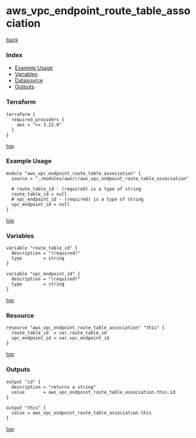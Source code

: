 # aws_vpc_endpoint_route_table_association

[back](../aws.md)

### Index

- [Example Usage](#example-usage)
- [Variables](#variables)
- [Datasource](#datasource)
- [Outputs](#outputs)

### Terraform

```hcl
terraform {
  required_providers {
    aws = ">= 3.22.0"
  }
}
```

[top](#index)

### Example Usage

```hcl
module "aws_vpc_endpoint_route_table_association" {
  source = "./modules/aws/r/aws_vpc_endpoint_route_table_association"

  # route_table_id - (required) is a type of string
  route_table_id = null
  # vpc_endpoint_id - (required) is a type of string
  vpc_endpoint_id = null
}
```

[top](#index)

### Variables

```hcl
variable "route_table_id" {
  description = "(required)"
  type        = string
}

variable "vpc_endpoint_id" {
  description = "(required)"
  type        = string
}
```

[top](#index)

### Resource

```hcl
resource "aws_vpc_endpoint_route_table_association" "this" {
  route_table_id  = var.route_table_id
  vpc_endpoint_id = var.vpc_endpoint_id
}
```

[top](#index)

### Outputs

```hcl
output "id" {
  description = "returns a string"
  value       = aws_vpc_endpoint_route_table_association.this.id
}

output "this" {
  value = aws_vpc_endpoint_route_table_association.this
}
```

[top](#index)